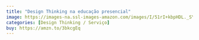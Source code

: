 ```yaml
---
title: "Design Thinking na educação presencial"
image: https://images-na.ssl-images-amazon.com/images/I/51rI+kbpHDL._SY495_BO1,204,203,200_.jpg
categories: [Design Thinking / Serviço]
buy: https://amzn.to/3bkcgEq
---
```

